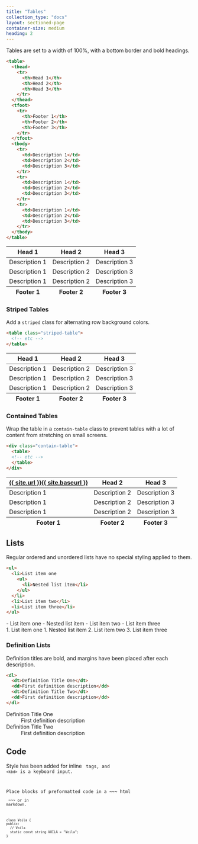 ```yaml
---
title: "Tables"
collection_type: "docs"
layout: sectioned-page
container-size: medium
heading: 2
---
```


Tables are set to a width of 100%, with a bottom border and bold headings.

~~~ html
<table>
  <thead>
    <tr>
      <th>Head 1</th>
      <th>Head 2</th>
      <th>Head 3</th>
    </tr>
  </thead>
  <tfoot>
    <tr>
      <th>Footer 1</th>
      <th>Footer 2</th>
      <th>Footer 3</th>
    </tr>
  </tfoot>
  <tbody>
    <tr>
      <td>Description 1</td>
      <td>Description 2</td>
      <td>Description 3</td>
    </tr>
    <tr>
      <td>Description 1</td>
      <td>Description 2</td>
      <td>Description 3</td>
    </tr>
    <tr>
      <td>Description 1</td>
      <td>Description 2</td>
      <td>Description 3</td>
    </tr>
  </tbody>
</table>
~~~

<table>
  <thead>
    <tr>
      <th>Head 1</th>
      <th>Head 2</th>
      <th>Head 3</th>
    </tr>
  </thead>
  <tfoot>
    <tr>
      <th>Footer 1</th>
      <th>Footer 2</th>
      <th>Footer 3</th>
    </tr>
  </tfoot>
  <tbody>
    <tr>
      <td>Description 1</td>
      <td>Description 2</td>
      <td>Description 3</td>
    </tr>
    <tr>
      <td>Description 1</td>
      <td>Description 2</td>
      <td>Description 3</td>
    </tr>
    <tr>
      <td>Description 1</td>
      <td>Description 2</td>
      <td>Description 3</td>
    </tr>
  </tbody>
</table>

### Striped Tables
Add a <code>striped</code> class for alternating row background colors.

~~~ html
<table class="striped-table">
  <!-- etc -->
</table>
~~~

<table class="striped-table">
  <thead>
    <tr>
      <th>Head 1</th>
      <th>Head 2</th>
      <th>Head 3</th>
    </tr>
  </thead>
  <tfoot>
    <tr>
      <th>Footer 1</th>
      <th>Footer 2</th>
      <th>Footer 3</th>
    </tr>
  </tfoot>
  <tbody>
    <tr>
      <td>Description 1</td>
      <td>Description 2</td>
      <td>Description 3</td>
    </tr>
    <tr>
      <td>Description 1</td>
      <td>Description 2</td>
      <td>Description 3</td>
    </tr>
    <tr>
      <td>Description 1</td>
      <td>Description 2</td>
      <td>Description 3</td>
    </tr>
  </tbody>
</table>

### Contained Tables
Wrap the table in a <code>contain-table</code> class to prevent tables with a lot of content from stretching on small screens.

~~~ html
<div class="contain-table">
  <table>
  <!-- etc -->
  </table>
</div>
~~~

<table class="contain-table">
  <thead>
    <tr>
      <th><a href="{{ site.url }}{{ site.baseurl }}">{{ site.url }}{{ site.baseurl }}</a></th>
      <th>Head 2</th>
      <th>Head 3</th>
    </tr>
  </thead>
  <tfoot>
    <tr>
      <th>Footer 1</th>
      <th>Footer 2</th>
      <th>Footer 3</th>
    </tr>
  </tfoot>
  <tbody>
    <tr>
      <td>Description 1</td>
      <td>Description 2</td>
      <td>Description 3</td>
    </tr>
    <tr>
      <td>Description 1</td>
      <td>Description 2</td>
      <td>Description 3</td>
    </tr>
    <tr>
      <td>Description 1</td>
      <td>Description 2</td>
      <td>Description 3</td>
    </tr>
  </tbody>
</table>

## Lists
Regular ordered and unordered lists have no special styling applied to them.

~~~ html
<ul>
  <li>List item one
    <ul>
      <li>Nested list item</li>
    </ul>
  </li>
  <li>List item two</li>
  <li>List item three</li>
</ul>
~~~

<div class="row">
  <div class="large-50">
- List item one
    - Nested list item
- List item two
- List item three
  <div class="large-50">
1. List item one
    1. Nested list item
2. List item two
3. List item three
  </div>
</div>

### Definition Lists
Definition titles are bold, and margins have been placed after each description.

~~~ html
<dl>
  <dt>Definition Title One</dt>
  <dd>First definition description</dd>
  <dt>Definition Title Two</dt>
  <dd>First definition description</dd>
</dl>
~~~

<dl>
  <dt>Definition Title One</dt>
  <dd>First definition description</dd>
  <dt>Definition Title Two</dt>
  <dd>First definition description</dd>
</dl>

## Code
Style has been added for inline <code><code></code> tags, and <code>&lt;kbd&gt;</code> is a <kbd>keyboard input</kbd>.

Place blocks of preformatted code in a ~~~ html <pre><code> ~~~ or in markdown.

~~~ html
class Voila {
public:
  // Voila
  static const string VOILA = "Voila";
}
~~~

